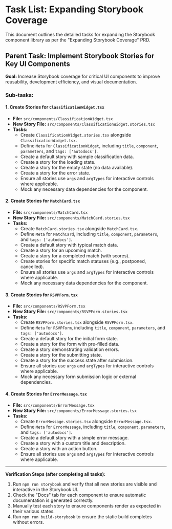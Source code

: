 # Task List: Expanding Storybook Coverage

This document outlines the detailed tasks for expanding the Storybook component library as per the "Expanding Storybook Coverage" PRD.

## Parent Task: Implement Storybook Stories for Key UI Components

**Goal:** Increase Storybook coverage for critical UI components to improve reusability, development efficiency, and visual documentation.

### Sub-tasks:

#### 1. Create Stories for `ClassificationWidget.tsx`

*   **File:** `src/components/ClassificationWidget.tsx`
*   **New Story File:** `src/components/ClassificationWidget.stories.tsx`
*   **Tasks:**
    *   Create `ClassificationWidget.stories.tsx` alongside `ClassificationWidget.tsx`.
    *   Define `Meta` for `ClassificationWidget`, including `title`, `component`, `parameters`, and `tags: ['autodocs']`.
    *   Create a default story with sample classification data.
    *   Create a story for the loading state.
    *   Create a story for the empty state (no data available).
    *   Create a story for the error state.
    *   Ensure all stories use `args` and `argTypes` for interactive controls where applicable.
    *   Mock any necessary data dependencies for the component.

#### 2. Create Stories for `MatchCard.tsx`

*   **File:** `src/components/MatchCard.tsx`
*   **New Story File:** `src/components/MatchCard.stories.tsx`
*   **Tasks:**
    *   Create `MatchCard.stories.tsx` alongside `MatchCard.tsx`.
    *   Define `Meta` for `MatchCard`, including `title`, `component`, `parameters`, and `tags: ['autodocs']`.
    *   Create a default story with typical match data.
    *   Create a story for an upcoming match.
    *   Create a story for a completed match (with scores).
    *   Create stories for specific match statuses (e.g., postponed, cancelled).
    *   Ensure all stories use `args` and `argTypes` for interactive controls where applicable.
    *   Mock any necessary data dependencies for the component.

#### 3. Create Stories for `RSVPForm.tsx`

*   **File:** `src/components/RSVPForm.tsx`
*   **New Story File:** `src/components/RSVPForm.stories.tsx`
*   **Tasks:**
    *   Create `RSVPForm.stories.tsx` alongside `RSVPForm.tsx`.
    *   Define `Meta` for `RSVPForm`, including `title`, `component`, `parameters`, and `tags: ['autodocs']`.
    *   Create a default story for the initial form state.
    *   Create a story for the form with pre-filled data.
    *   Create a story demonstrating validation errors.
    *   Create a story for the submitting state.
    *   Create a story for the success state after submission.
    *   Ensure all stories use `args` and `argTypes` for interactive controls where applicable.
    *   Mock any necessary form submission logic or external dependencies.

#### 4. Create Stories for `ErrorMessage.tsx`

*   **File:** `src/components/ErrorMessage.tsx`
*   **New Story File:** `src/components/ErrorMessage.stories.tsx`
*   **Tasks:**
    *   Create `ErrorMessage.stories.tsx` alongside `ErrorMessage.tsx`.
    *   Define `Meta` for `ErrorMessage`, including `title`, `component`, `parameters`, and `tags: ['autodocs']`.
    *   Create a default story with a simple error message.
    *   Create a story with a custom title and description.
    *   Create a story with an action button.
    *   Ensure all stories use `args` and `argTypes` for interactive controls where applicable.

---

**Verification Steps (after completing all tasks):**

1.  Run `npm run storybook` and verify that all new stories are visible and interactive in the Storybook UI.
2.  Check the "Docs" tab for each component to ensure automatic documentation is generated correctly.
3.  Manually test each story to ensure components render as expected in their various states.
4.  Run `npm run build-storybook` to ensure the static build completes without errors.
